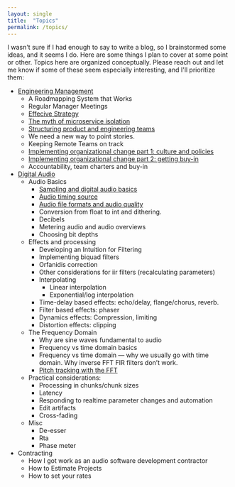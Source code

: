 ```yaml
---
layout: single
title:  "Topics"
permalink: /topics/
---
```


I wasn't sure if I had enough to say to write a blog, so I brainstormed some ideas, and it seems I do. Here are some things I plan to cover at some point or other. Topics here are organized conceptually. Please reach out and let me know if some of these seem especially interesting, and I'll prioritize them:

* [Engineering Management](/categories/#management)
	* A Roadmapping System that Works
	* Regular Manager Meetings
	* [Effecive Strategy](/management/effective-strategy/)
	* [The myth of microservice isolation](/management/myth-of-micrservice-isolation/)
	* [Structuring product and engineering teams](/management/structuring-product-engineering-teams/)
	* We need a new way to point stories.
	* Keeping Remote Teams on track
	* [Implementing organizational change part 1: culture and policies](/management/Implementing-organizational-change-part-1-culture-and-policies/)
	* [Implementing organizational change part 2: getting buy-in](/management/Implementing-organizational-change-part-2-getting-buy-in/)
	* Accountability, team charters and buy-in
* [Digital Audio](/categories/#audio)
	* Audio Basics
		* [Sampling and digital audio basics](/audio/digital-audio-basics-sampling-analog-and-digital-conversion/)
		* [Audio timing source](/audio/audio-clocking-and-audio-video-synchronization/)
		* [Audio file formats and audio quality](/audio/audio-file-formats/)
		* Conversion from float to int and dithering.
		* Decibels
		* Metering audio and audio overviews
		* Choosing bit depths
	* Effects and processing
		* Developing an Intuition for Filtering
		* Implementing biquad filters
		* Orfanidis correction
		* Other considerations for iir filters (recalculating parameters)
		* Interpolating
			* Linear interpolation
			* Exponential/log interpolation
		* Time-delay based effects: echo/delay, flange/chorus, reverb.
		* Filter based effects: phaser
		* Dynamics effects: Compression, limiting
		* Distortion effects: clipping
	* The Frequency Domain
		* Why are sine waves fundamental to audio
		* Frequency vs time domain basics
		* Frequency vs time domain — why we usually go with time domain. Why inverse FFT FIR filters don’t work.
		* [Pitch tracking with the FFT](/audio/frequency-tracking-fft/)
	* Practical considerations:
		* Processing in chunks/chunk sizes
		* Latency
		* Responding to realtime parameter changes and automation
		* Edit artifacts
		* Cross-fading
	* Misc
		* De-esser
		* Rta
		* Phase meter
* Contracting
	* How I got work as an audio software development contractor
	* How to Estimate Projects
	* How to set your rates
